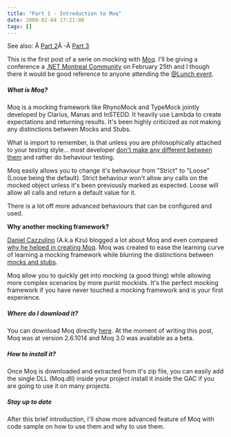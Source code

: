```yaml
---
title: "Part 1 - Introduction to Moq"
date: 2009-02-04 17:21:00
tags: []
---
```


See also: &Acirc;&nbsp;[Part 2](/2009/02/part-2-basic-of-mocking-with-moq.html)&Acirc;&nbsp;-&Acirc;&nbsp;[Part 3](/2009/02/part-3-advanced-mocking-functionalities.html)

This is the first post of a serie on mocking with [Moq](http://code.google.com/p/moq/ "Moq"). I'll be giving a conference a [.NET Montreal Community](http://www.dotnetmontreal.com/ ".NET Montreal Community") on February 25th and I though there it would be good reference to anyone attending the [@Lunch event](http://www.dotnetmontreal.com/dnn/Accueil/tabid/36/ModuleID/398/ItemID/29/mctl/EventDetails/language/en-CA/Default.aspx?selecteddate=25/02/2009).

##### What is Moq?

Moq is a mocking framework like RhynoMock and TypeMock jointly developed by Clarius, Manas and InSTEDD. It heavily use Lambda to create expectations and returning results. It's been highly criticized as not making any distinctions between Mocks and Stubs.

What is import to remember, is that unless you are philosophically attached to your testing style... most developer [don't make any different between them](http://www.clariusconsulting.net/blogs/kzu/archive/2007/12/27/48594.aspx) and rather do behaviour testing.

Moq easily allows you to change it's behaviour from "Strict" to "Loose" (Loose being the default). Strict behaviour won't allow any calls on the mocked object unless it's been previously marked as expected. Loose will allow all calls and return a default value for it.

There is a lot off more advanced behaviours that can be configured and used.

**Why another mocking framework?**

[Daniel Cazzulino](http://www.clariusconsulting.net/blogs/kzu/ "Daniel Cazzulino") (A.k.a Kzu) blogged a lot about Moq and even compared [why he helped in creating Moq](http://www.clariusconsulting.net/blogs/kzu/archive/2007/12/18/LinqtoMockMoqisborn.aspx). Moq was created to ease the learning curve of learning a mocking framework while blurring the distinctions between [mocks and stubs](http://www.clariusconsulting.net/blogs/kzu/archive/2008/07/05/77747.aspx).

Moq allow you to quickly get into mocking (a good thing) while allowing more complex scenarios by more purist mockists. It's the perfect mocking framework if you have never touched a mocking framework and is your first experience.

##### Where do I download it?

You can download Moq directly [here](http://code.google.com/p/moq/downloads/list). At the moment of writing this post, Moq was at version 2.6.1014 and Moq 3.0 was available as a beta.

##### How to install it?

Once Moq is downloaded and extracted from it's zip file, you can easily add the single DLL (Moq.dll) inside your project install it inside the GAC if you are going to use it on many projects.

##### Stay up to date

After this brief introduction, I'll show more advanced feature of Moq with code sample on how to use them and why to use them.